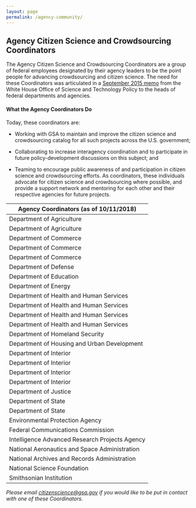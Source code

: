```yaml
---
layout: page
permalink: /agency-community/
---
```

## Agency Citizen Science and Crowdsourcing Coordinators
The Agency Citizen Science and Crowdsourcing Coordinators are a group of federal employees designated by their agency leaders to be the point people for advancing crowdsourcing and citizen science.  The need for these Coordinators was articulated in a [September 2015 memo](https://obamawhitehouse.archives.gov/blog/2015/09/30/accelerating-use-citizen-science-and-crowdsourcing-address-societal-and-scientific) from the White House Office of Science and Technology Policy to the heads of federal departments and agencies.
#### What the Agency Coordinators Do
Today, these coordinators are:
- Working with GSA to maintain and improve the citizen science and crowdsourcing catalog for all such projects across the U.S. government;
- Collaborating to increase interagency coordination and to participate in future policy-development discussions on this subject; and

- Teaming to encourage public awareness of and participation in citizen science and crowdsourcing efforts.
As coordinators, these individuals advocate for citizen science and crowdsourcing where possible, and provide a support network and mentoring for each other and their respective agencies for future projects.




| Agency Coordinators (as of 10/11/2018)|
| ----------- |
| Department of Agriculture | [Forest Service](https://www.citizenscience.gov/catalog/usfs) | Michelle Tamez |
| Department of Agriculture | [USDA](https://www.citizenscience.gov/catalog/doa/) | Michelle Tamez |
| Department of Commerce | [Census](https://www.citizenscience.gov/catalog/census/) | Barbara A. Downs, Lorena Molina-Irizarry |
| Department of Commerce | [NIST](https://www.citizenscience.gov/catalog/nist/) | Heather Evans |
| Department of Commerce | [NOAA](https://www.citizenscience.gov/catalog/noaa/) | Laura Oremland, John McLaughlin |
| Department of Defense | [DOD](https://www.citizenscience.gov/catalog/dod/) | Dr. Richard Ames |
| Department of Education | [IES](https://www.citizenscience.gov/catalog/doed/) | Ross Santy |
| Department of Energy | [DOE](https://www.citizenscience.gov/catalog/doe/) | Carly Robinson |
| Department of Health and Human Services | [CDC](https://www.citizenscience.gov/catalog/cdc/) | Juliana Cyril |
| Department of Health and Human Services | [FDA](https://www.citizenscience.gov/catalog/fda/) | Elaine Johanson, Amber Griffin |
| Department of Health and Human Services | [HHS](https://www.citizenscience.gov/catalog/hhs/) | Sandeep Patel
| Department of Health and Human Services | [NIH](https://www.citizenscience.gov/catalog/nih/) | Jennifer Couch,  Katrina Theisz |
| Department of Homeland Security | [DHS](https://www.citizenscience.gov/catalog/dhs/) | Jim Grove |
| Department of Housing and Urban Development | [HUD](https://www.citizenscience.gov/catalog/hud/) | Christopher Bourne |
| Department of Interior | [BLM](https://www.citizenscience.gov/catalog/blm/) | Derrick Baldwin, Rachel Sowards Thompson |
| Department of Interior | [FWS](https://www.citizenscience.gov/catalog/fish-wildlife/) | To Be Named |
| Department of Interior | [NPS](https://www.citizenscience.gov/catalog/nps/) | Tim Watkins,  Kris Barnes |
| Department of Interior | [USGS](https://www.citizenscience.gov/catalog/usgs/) | Sophia Liu,  David Govoni |
| Department of Justice | [FBI](https://www.citizenscience.gov/catalog/fbi/) | David B. Smith |
| Department of State | [DOS](https://www.citizenscience.gov/catalog/state/) | Samuel B. Howerton |
| Department of State | [USAID](https://www.citizenscience.gov/catalog/usaid/) | Cameron D. Bess, Ph.D. |
| Environmental Protection Agency | [EPA](https://www.citizenscience.gov/catalog/epa/) | Jay Benforado |
| Federal Communications Commission | [FCC](https://www.citizenscience.gov/catalog/fcc/) | Anne Levine, Alex Simmons |
| Intelligence Advanced Research Projects Agency | [IARPA](https://www.citizenscience.gov/catalog/iarpa/) | Ruthanna Gordon |
| National Aeronautics and Space Administration | [NASA](https://www.citizenscience.gov/catalog/nasa/) | Amy Kaminski |
| National Archives and Records Administration | [NARA](https://www.citizenscience.gov/catalog/nara/) | Andrew Wilson,  Suzanne Isaacs |
| National Science Foundation | [NSF](https://www.citizenscience.gov/catalog/nsf/) | Ellen McCallie |
| Smithsonian Institution | [SI](https://www.citizenscience.gov/catalog/assi/) | Janet Abrams |

*Please email citizenscience@gsa.gov if you would like to be put in contact with one of these Coordinators.*

